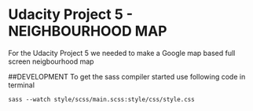 # Udacity Project 5 - NEIGHBOURHOOD MAP

For the Udacity Project 5 we needed to make a Google map based full screen neigbourhood map 

##DEVELOPMENT
To get the sass compiler started use following code in terminal
```
sass --watch style/scss/main.scss:style/css/style.css
```